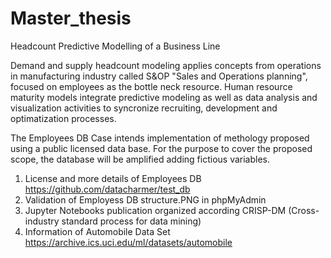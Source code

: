 # Master_thesis
Headcount Predictive Modelling of a Business Line

Demand and supply headcount modeling applies concepts from operations in manufacturing industry called S&OP "Sales and Operations planning", focused on employees as the bottle neck resource. Human resource maturity models integrate predictive modeling as well as data analysis and visualization activities to syncronize recruiting, development and optimatization processes.

The Employees DB Case intends implementation of methology proposed using a public licensed data base. For the purpose to cover the proposed scope, the database will be amplified adding fictious variables.

1. License and more details of Employees DB https://github.com/datacharmer/test_db
2. Validation of Employess DB structure.PNG in phpMyAdmin
3. Jupyter Notebooks publication organized according CRISP-DM (Cross-industry standard process for data mining)
4. Information of Automobile Data Set https://archive.ics.uci.edu/ml/datasets/automobile
